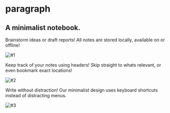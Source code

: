 # paragraph
A minimalist notebook.
---

Brainstorm ideas or draft reports! All notes are stored locally, available on or offline!

![#1](https://i.imgur.com/CuIYl5F.png)

Keep track of your notes using headers! Skip straight to whats relevant, or even bookmark exact locations!

![#2](https://i.imgur.com/xOBpW7Q.png)

Write without distraction! Our minimalist design uses keyboard shortcuts instead of distracting menus.

![#3](https://i.imgur.com/pkcNncH.png)